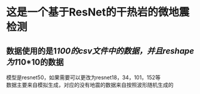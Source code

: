 # 这是一个基于ResNet的干热岩的微地震检测
## 数据使用的是1*100的csv文件中的数据，并且reshape为1*10*10的数据


模型是resnet50，如果需要可以更改为resnet18，34，101，152等<br>
数据主要来自模拟生成，对应的没有地震的数据来自按照波形随机生成的<br>